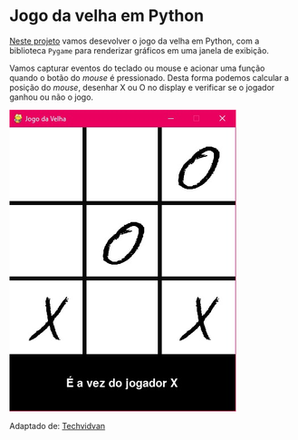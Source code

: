 # Jogo da velha em Python

[Neste projeto](https://github.com/lisaterumi/jogo-da-velha-em-python/blob/main/Jogo%20da%20velha.ipynb) vamos desevolver o jogo da velha em Python, com a biblioteca ```Pygame``` para renderizar gráficos em uma janela de exibição. 

Vamos capturar eventos do teclado ou mouse e acionar uma função quando o botão do *mouse* é pressionado. Desta forma podemos calcular a posição do *mouse*, desenhar X ou O no display e verificar se o jogador ganhou ou não o jogo. 

![jogo-velha.jpg](img/jogo-velha.jpg)

Adaptado de: [Techvidvan](https://techvidvan.com/tutorials/python-game-project-tic-tac-toe/)
